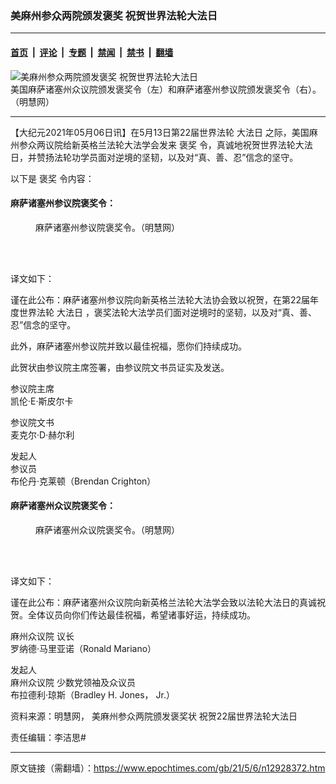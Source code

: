 ### 美麻州参众两院颁发褒奖 祝贺世界法轮大法日

---

#### [首页](../../../..?n12928372) &nbsp;|&nbsp; [评论](../../../../../epoch-comment?n12928372) &nbsp;|&nbsp; [专题](../../../../../epoch-special?n12928372) &nbsp;|&nbsp; [禁闻](../../../../../epoch-news?n12928372) &nbsp;|&nbsp; [禁书](../../../../../books?n12928372) &nbsp;|&nbsp; [翻墙](https://github.com/gfw-breaker/nogfw/blob/master/README.md?n12928372)


<div><img alt="美麻州参众两院颁发褒奖 祝贺世界法轮大法日" class="attachment-djy_600_400 size-djy_600_400 wp-post-image" src="https://i.epochtimes.com/assets/uploads/2021/05/id12928380-Collage_Fotor-600x400.jpg"/>
<div class="caption">
 美国麻萨诸塞州众议院颁发褒奖令（左）和麻萨诸塞州参议院颁发褒奖令（右）。（明慧网）
</div></div><hr/><div class="post_content" id="artbody" itemprop="articleBody">
 <!-- article content begin -->
 <p>
  【大纪元2021年05月06日讯】在5月13日第22届世界法轮
  <ok href="https://www.epochtimes.com/gb/tag/%E5%A4%A7%E6%B3%95%E6%97%A5.html">
   大法日
  </ok>
  之际，美国麻州参众两议院给新英格兰法轮大法学会发来
  <ok href="https://www.epochtimes.com/gb/tag/%E8%A4%92%E5%A5%96.html">
   褒奖
  </ok>
  令，真诚地祝贺世界法轮大法日，并赞扬法轮功学员面对逆境的坚韧，以及对“真、善、忍”信念的坚守。
 </p>
 <p>
  以下是
  <ok href="https://www.epochtimes.com/gb/tag/%E8%A4%92%E5%A5%96.html">
   褒奖
  </ok>
  令内容：
 </p>
 <h4>
  <b>
   麻萨诸塞州参议院褒奖令：
  </b>
 </h4>
 <figure aria-describedby="caption-attachment-12928381" class="wp-caption aligncenter" id="attachment_12928381" style="width: 244px">
  <ok href="https://i.epochtimes.com/assets/uploads/2021/05/id12928381-2021-5-5-massachusetts-citations_01.png" target="_blank">
   <img alt="" class="wp-image-12928381" src="https://i.epochtimes.com/assets/uploads/2021/05/id12928381-2021-5-5-massachusetts-citations_01-600x767.png"/>
  </ok>
  <br/><figcaption class="wp-caption-text" id="caption-attachment-12928381">
   麻萨诸塞州参议院褒奖令。（明慧网）
  </figcaption><br/>
 </figure><br/>
 <p>
  译文如下：
 </p>
 <p>
  谨在此公布：麻萨诸塞州参议院向新英格兰法轮大法协会致以祝贺，在第22届年度世界法轮
  <ok href="https://www.epochtimes.com/gb/tag/%E5%A4%A7%E6%B3%95%E6%97%A5.html">
   大法日
  </ok>
  ，褒奖法轮大法学员们面对逆境时的坚韧，以及对“真、善、忍”信念的坚守。
 </p>
 <p>
  此外，麻萨诸塞州参议院并致以最佳祝福，愿你们持续成功。
 </p>
 <p>
  此贺状由参议院主席签署，由参议院文书员证实及发送。
 </p>
 <p>
  参议院主席
  <br/>
  凯伦‧E‧斯皮尔卡
 </p>
 <p>
  参议院文书
  <br/>
  麦克尔‧D‧赫尔利
 </p>
 <p>
  发起人
  <br/>
  参议员
  <br/>
  布伦丹‧克莱顿（Brendan Crighton）
 </p>
 <h4>
  <b>
   麻萨诸塞州众议院褒奖令：
  </b>
 </h4>
 <figure aria-describedby="caption-attachment-12928382" class="wp-caption aligncenter" id="attachment_12928382" style="width: 269px">
  <ok href="https://i.epochtimes.com/assets/uploads/2021/05/id12928382-2021-5-5-massachusetts-citations_02.jpeg" target="_blank">
   <img alt="" class="wp-image-12928382" src="https://i.epochtimes.com/assets/uploads/2021/05/id12928382-2021-5-5-massachusetts-citations_02-600x800.jpeg"/>
  </ok>
  <br/><figcaption class="wp-caption-text" id="caption-attachment-12928382">
   麻萨诸塞州众议院褒奖令。（明慧网）
  </figcaption><br/>
 </figure><br/>
 <p>
  译文如下：
 </p>
 <p>
  谨在此公布：麻萨诸塞州众议院向新英格兰法轮大法学会致以法轮大法日的真诚祝贺。全体议员向你们传达最佳祝福，希望诸事好运，持续成功。
 </p>
 <p>
  <ok href="https://www.epochtimes.com/gb/tag/%E9%BA%BB%E5%B7%9E%E4%BC%97%E8%AE%AE%E9%99%A2.html">
   麻州众议院
  </ok>
  议长
  <br/>
  罗纳德‧马里亚诺（Ronald Mariano）
 </p>
 <p>
  发起人
  <br/>
  <ok href="https://www.epochtimes.com/gb/tag/%E9%BA%BB%E5%B7%9E%E4%BC%97%E8%AE%AE%E9%99%A2.html">
   麻州众议院
  </ok>
  少数党领袖及众议员
  <br/>
  布拉德利‧琼斯（Bradley H. Jones， Jr.）
 </p>
 <p>
  资料来源：明慧网，
  <ok href="http://big5.minghui.org/mh/articles/2021/5/6/%E7%BE%8E%E9%BA%BB%E5%B7%9E%E5%8F%83%E7%9C%BE%E5%85%A9%E9%99%A2%E9%A0%92%E7%99%BC%E8%A4%92%E7%8D%8E%E7%8B%80-%E7%A5%9D%E8%B3%8022%E5%B1%86%E4%B8%96%E7%95%8C%E6%B3%95%E8%BC%AA%E5%A4%A7%E6%B3%95%E6%97%A5-424256.html">
   美麻州参众两院颁发褒奖状 祝贺22届世界法轮大法日
  </ok>
 </p>
 <p>
  责任编辑：李洁思#
 </p>
 <!-- article content end -->
 <div id="below_article_ad">
 </div>
</div>


---

原文链接（需翻墙）：https://www.epochtimes.com/gb/21/5/6/n12928372.htm